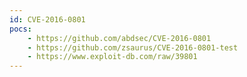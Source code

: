 ```yaml
---
id: CVE-2016-0801
pocs:
    - https://github.com/abdsec/CVE-2016-0801
    - https://github.com/zsaurus/CVE-2016-0801-test
    - https://www.exploit-db.com/raw/39801
---
```

